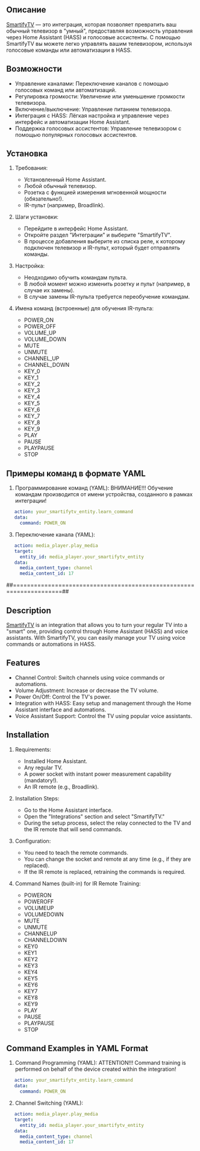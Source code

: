 ## Описание

[SmartifyTV](https://github.com/AndrewSimonoff/smartify_tv) — это интеграция, которая позволяет превратить ваш обычный телевизор в "умный", предоставляя возможность управления через Home Assistant (HASS) и голосовые ассистенты. С помощью SmartifyTV вы можете легко управлять вашим телевизором, используя голосовые команды или автоматизации в HASS.

## Возможности

- Управление каналами: Переключение каналов с помощью голосовых команд или автоматизаций.
- Регулировка громкости: Увеличение или уменьшение громкости телевизора.
- Включение/выключение: Управление питанием телевизора.
- Интеграция с HASS: Лёгкая настройка и управление через интерфейс и автоматизации Home Assistant.
- Поддержка голосовых ассистентов: Управление телевизором с помощью популярных голосовых ассистентов.

## Установка

1. Требования:
   - Установленный Home Assistant.
   - Любой обычный телевизор.
   - Розетка с функцией измерения мгновенной мощности (обязательно!).
   - IR-пульт (например, Broadlink).

2. Шаги установки:
   - Перейдите в интерфейс Home Assistant.
   - Откройте раздел "Интеграции" и выберите "SmartifyTV".
   - В процессе добавления выберите из списка реле, к которому подключен телевизор и IR-пульт, который будет отправлять команды.

3. Настройка:
   - Неодходимо обучить командам пульта.
   - В любой момент можно изменить розетку и пульт (например, в случае их замены).
   - В случае замены IR-пульта требуется переобучение командам.

4. Имена команд (встроенные) для обучения IR-пульта:
   - POWER_ON
   - POWER_OFF
   - VOLUME_UP
   - VOLUME_DOWN
   - MUTE
   - UNMUTE
   - CHANNEL_UP
   - CHANNEL_DOWN
   - KEY_0
   - KEY_1
   - KEY_2
   - KEY_3
   - KEY_4
   - KEY_5
   - KEY_6
   - KEY_7
   - KEY_8
   - KEY_9
   - PLAY
   - PAUSE
   - PLAYPAUSE
   - STOP

## Примеры команд в формате YAML

1. Программирование команд (YAML):
   ВНИМАНИЕ!!! Обучение командам производится от имени устройства, созданного в рамках интеграции!
   
```yaml
   action: your_smartifytv_entity.learn_command
   data:
     command: POWER_ON
```

3. Переключение канала (YAML):

```yaml
   action: media_player.play_media
   target:
     entity_id: media_player.your_smartifytv_entity
   data:
     media_content_type: channel
     media_content_id: 17
```
##====================================================================##

## Description

[SmartifyTV](https://github.com/AndrewSimonoff/smartify_tv) is an integration that allows you to turn your regular TV into a "smart" one, providing control through Home Assistant (HASS) and voice assistants. With SmartifyTV, you can easily manage your TV using voice commands or automations in HASS.

## Features

- Channel Control: Switch channels using voice commands or automations.
- Volume Adjustment: Increase or decrease the TV volume.
- Power On/Off: Control the TV's power.
- Integration with HASS: Easy setup and management through the Home Assistant interface and automations.
- Voice Assistant Support: Control the TV using popular voice assistants.

## Installation

1. Requirements:
   - Installed Home Assistant.
   - Any regular TV.
   - A power socket with instant power measurement capability (mandatory!).
   - An IR remote (e.g., Broadlink).

2. Installation Steps:
   - Go to the Home Assistant interface.
   - Open the "Integrations" section and select "SmartifyTV."
   - During the setup process, select the relay connected to the TV and the IR remote that will send commands.

3. Configuration:
   - You need to teach the remote commands.
   - You can change the socket and remote at any time (e.g., if they are replaced).
   - If the IR remote is replaced, retraining the commands is required.

4. Command Names (built-in) for IR Remote Training:
   - POWERON
   - POWEROFF
   - VOLUMEUP
   - VOLUMEDOWN
   - MUTE
   - UNMUTE
   - CHANNELUP
   - CHANNELDOWN
   - KEY0
   - KEY1
   - KEY2
   - KEY3
   - KEY4
   - KEY5
   - KEY6
   - KEY7
   - KEY8
   - KEY9
   - PLAY
   - PAUSE
   - PLAYPAUSE
   - STOP

## Command Examples in YAML Format

1. Command Programming (YAML):
   ATTENTION!!! Command training is performed on behalf of the device created within the integration!

```yaml
   action: your_smartifytv_entity.learn_command
   data:
     command: POWER_ON
```

2. Channel Switching (YAML):

```yaml
   action: media_player.play_media
   target:
     entity_id: media_player.your_smartifytv_entity
   data:
     media_content_type: channel
     media_content_id: 17
```

